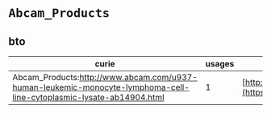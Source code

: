 # `Abcam_Products`
## bto
| curie                                                                                                               |   usages | nodes                                                                                                           |
|---------------------------------------------------------------------------------------------------------------------|----------|-----------------------------------------------------------------------------------------------------------------|
| Abcam_Products:http://www.abcam.com/u937-human-leukemic-monocyte-lymphoma-cell-line-cytoplasmic-lysate-ab14904.html |        1 | [http://purl.obolibrary.org/obo/BTO:0001412](https://bioregistry.io/http://purl.obolibrary.org/obo/BTO:0001412) |
